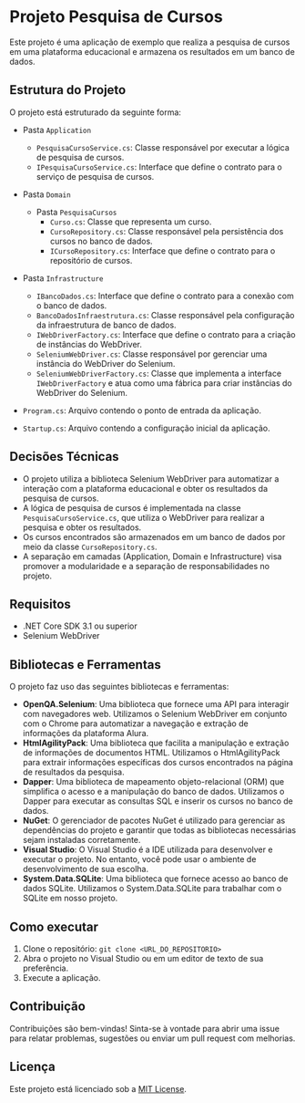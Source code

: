 # Projeto Pesquisa de Cursos

Este projeto é uma aplicação de exemplo que realiza a pesquisa de cursos em uma plataforma educacional e armazena os resultados em um banco de dados.

## Estrutura do Projeto

O projeto está estruturado da seguinte forma:

- Pasta `Application`
  - `PesquisaCursoService.cs`: Classe responsável por executar a lógica de pesquisa de cursos.
  - `IPesquisaCursoService.cs`: Interface que define o contrato para o serviço de pesquisa de cursos.

- Pasta `Domain`
  - Pasta `PesquisaCursos`
    - `Curso.cs`: Classe que representa um curso.
    - `CursoRepository.cs`: Classe responsável pela persistência dos cursos no banco de dados.
    - `ICursoRepository.cs`: Interface que define o contrato para o repositório de cursos.

- Pasta `Infrastructure`
  - `IBancoDados.cs`: Interface que define o contrato para a conexão com o banco de dados.
  - `BancoDadosInfraestrutura.cs`: Classe responsável pela configuração da infraestrutura de banco de dados.
  - `IWebDriverFactory.cs`: Interface que define o contrato para a criação de instâncias do WebDriver.
  - `SeleniumWebDriver.cs`: Classe responsável por gerenciar uma instância do WebDriver do Selenium. 
  - `SeleniumWebDriverFactory.cs`: Classe que implementa a interface `IWebDriverFactory` e atua como uma fábrica para criar instâncias do WebDriver do Selenium.

- `Program.cs`: Arquivo contendo o ponto de entrada da aplicação.
- `Startup.cs`: Arquivo contendo a configuração inicial da aplicação.

## Decisões Técnicas

- O projeto utiliza a biblioteca Selenium WebDriver para automatizar a interação com a plataforma educacional e obter os resultados da pesquisa de cursos.
- A lógica de pesquisa de cursos é implementada na classe `PesquisaCursoService.cs`, que utiliza o WebDriver para realizar a pesquisa e obter os resultados.
- Os cursos encontrados são armazenados em um banco de dados por meio da classe `CursoRepository.cs`.
- A separação em camadas (Application, Domain e Infrastructure) visa promover a modularidade e a separação de responsabilidades no projeto.

## Requisitos

- .NET Core SDK 3.1 ou superior
- Selenium WebDriver

## Bibliotecas e Ferramentas

O projeto faz uso das seguintes bibliotecas e ferramentas:

- **OpenQA.Selenium**: Uma biblioteca que fornece uma API para interagir com navegadores web. Utilizamos o Selenium WebDriver em conjunto com o Chrome para automatizar a navegação e extração de informações da plataforma Alura.
- **HtmlAgilityPack**: Uma biblioteca que facilita a manipulação e extração de informações de documentos HTML. Utilizamos o HtmlAgilityPack para extrair informações específicas dos cursos encontrados na página de resultados da pesquisa.
- **Dapper**: Uma biblioteca de mapeamento objeto-relacional (ORM) que simplifica o acesso e a manipulação do banco de dados. Utilizamos o Dapper para executar as consultas SQL e inserir os cursos no banco de dados.
- **NuGet**: O gerenciador de pacotes NuGet é utilizado para gerenciar as dependências do projeto e garantir que todas as bibliotecas necessárias sejam instaladas corretamente.
- **Visual Studio**: O Visual Studio é a IDE utilizada para desenvolver e executar o projeto. No entanto, você pode usar o ambiente de desenvolvimento de sua escolha.
- **System.Data.SQLite**: Uma biblioteca que fornece acesso ao banco de dados SQLite. Utilizamos o System.Data.SQLite para trabalhar com o SQLite em nosso projeto.
## Como executar

1. Clone o repositório: `git clone <URL_DO_REPOSITORIO>`
2. Abra o projeto no Visual Studio ou em um editor de texto de sua preferência.
3. Execute a aplicação.

## Contribuição

Contribuições são bem-vindas! Sinta-se à vontade para abrir uma issue para relatar problemas, sugestões ou enviar um pull request com melhorias.

## Licença

Este projeto está licenciado sob a [MIT License](LICENSE).
